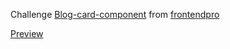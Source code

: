 ﻿Challenge [Blog-card-component](https://www.frontendpro.dev/frontend-coding-challenges/blog-card-component-bBI5CtACFbEmwqF4LHJU) from [frontendpro](https://www.frontendpro.dev/)

 [Preview](https://triosp.github.io/blog-card-component/)
